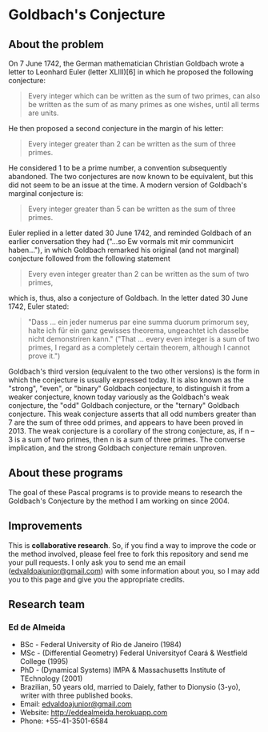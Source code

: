 # Goldbach's Conjecture

## About the problem

On 7 June 1742, the German mathematician Christian Goldbach wrote a letter to Leonhard Euler (letter XLIII)[6] in which he proposed the following conjecture:

> Every integer which can be written as the sum of two primes, can also be written as the sum of as many primes as one wishes, until all terms are units.

He then proposed a second conjecture in the margin of his letter:

> Every integer greater than 2 can be written as the sum of three primes.

He considered 1 to be a prime number, a convention subsequently abandoned. The two conjectures are now known to be equivalent, but this did not seem to be an issue at the time. A modern version of Goldbach's marginal conjecture is:

> Every integer greater than 5 can be written as the sum of three primes.

Euler replied in a letter dated 30 June 1742, and reminded Goldbach of an earlier conversation they had ("…so Ew vormals mit mir communicirt haben…"), in which Goldbach remarked his original (and not marginal) conjecture followed from the following statement

> Every even integer greater than 2 can be written as the sum of two primes,

which is, thus, also a conjecture of Goldbach. In the letter dated 30 June 1742, Euler stated:

> "Dass … ein jeder numerus par eine summa duorum primorum sey, halte ich für ein ganz gewisses theorema, ungeachtet ich dasselbe nicht demonstriren kann." ("That … every even integer is a sum of two primes, I regard as a completely certain theorem, although I cannot prove it.")

Goldbach's third version (equivalent to the two other versions) is the form in which the conjecture is usually expressed today. It is also known as the "strong", "even", or "binary" Goldbach conjecture, to distinguish it from a weaker conjecture, known today variously as the Goldbach's weak conjecture, the "odd" Goldbach conjecture, or the "ternary" Goldbach conjecture. This weak conjecture asserts that all odd numbers greater than 7 are the sum of three odd primes, and appears to have been proved in 2013. The weak conjecture is a corollary of the strong conjecture, as, if n – 3 is a sum of two primes, then n is a sum of three primes. The converse implication, and the strong Goldbach conjecture remain unproven.

## About these programs

The goal of these Pascal programs is to provide means to research the Goldbach's Conjecture by the method I am working on since 2004.

## Improvements

This is **collaborative research**. So, if you find a way to improve the code or the method involved, please feel free to fork this repository and send me your pull requests. I only ask you to send me an email (edvaldoajunior@gmail.com) with some information about you, so I may add you to this page and give you the appropriate credits.

## Research team

### Ed de Almeida
  
  - BSc - Federal University of Rio de Janeiro (1984)
  - MSc - (Differential Geometry) Federal Universityof Ceará & Westfield College (1995)
  - PhD - (Dynamical Systems) IMPA & Massachusetts Institute of TEchnology (2001)
  - Brazilian, 50 years old, married to Daiely, father to Dionysio (3-yo), writer with three published books.
  - Email: edvaldoajunior@gmail.com
  - Website: http://eddealmeida.herokuapp.com
  - Phone: +55-41-3501-6584

